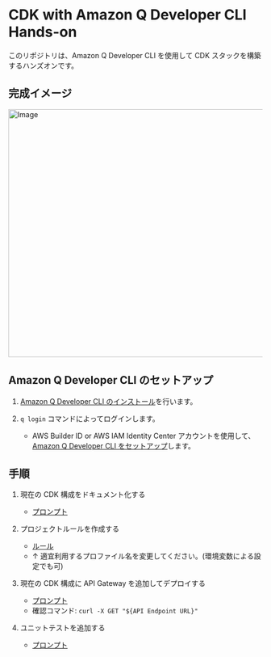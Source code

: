 # CDK with Amazon Q Developer CLI Hands-on

このリポジトリは、Amazon Q Developer CLI を使用して CDK スタックを構築するハンズオンです。

## 完成イメージ

<img width="584" height="491" alt="Image" src="https://github.com/user-attachments/assets/44d373e2-bfac-48f1-ab4c-743cee0cb053" />

## Amazon Q Developer CLI のセットアップ

1. [Amazon Q Developer CLI のインストール](https://docs.aws.amazon.com/ja_jp/amazonq/latest/qdeveloper-ug/command-line-installing.html)を行います。

2. `q login` コマンドによってログインします。
   - AWS Builder ID or AWS IAM Identity Center アカウントを使用して、[Amazon Q Developer CLI をセットアップ](https://docs.aws.amazon.com/ja_jp/amazonq/latest/qdeveloper-ug/command-line-setup.html)します。

## 手順   

1. 現在の CDK 構成をドキュメント化する
   - [プロンプト](./.amazonq/prompts/1_describe_current_stack.md)

2. プロジェクトルールを作成する
   - [ルール](./.amazonq/rules/api_gateway_integration.md)
   - ↑ 適宜利用するプロファイル名を変更してください。(環境変数による設定でも可)

3. 現在の CDK 構成に API Gateway を追加してデプロイする
   - [プロンプト](./.amazonq/prompts/2_add_api_gateway.md)
   - 確認コマンド: `curl -X GET "${API Endpoint URL}"`

4. ユニットテストを追加する
   - [プロンプト](./.amazonq/prompts/3_add_tests.md)

